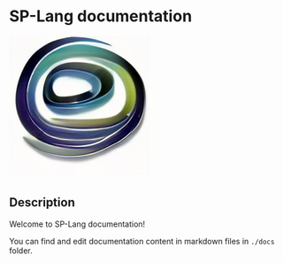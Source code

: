 # SP-Lang documentation

![SP-lang logo](./docs/splang-logo.jpg)

## Description

Welcome to SP-Lang documentation!

You can find and edit documentation content in markdown files in `./docs` folder.